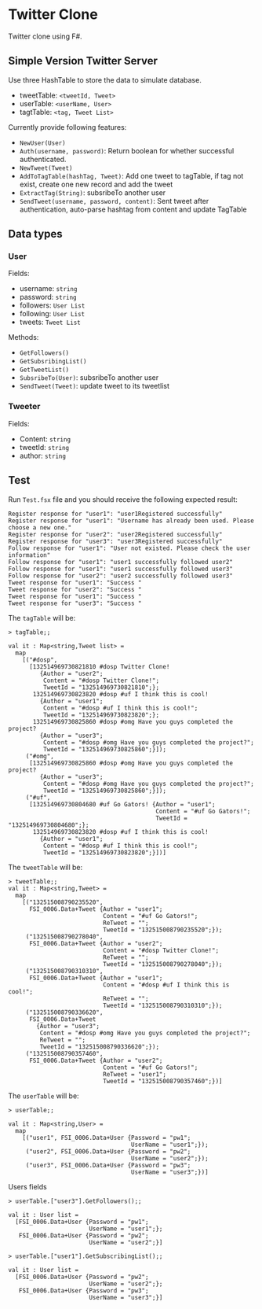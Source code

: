 # Twitter Clone
Twitter clone using F#.

## Simple Version Twitter Server
Use three HashTable to store the data to simulate database.
- tweetTable: `<tweetId, Tweet>`
- userTable: `<userName, User>`
- tagtTable: `<tag, Tweet List>`

Currently provide following features:
- `NewUser(User)`
- `Auth(username, password)`: Return boolean for whether successful authenticated.
- `NewTweet(Tweet)`
- `AddToTagTable(hashTag, Tweet)`: Add one tweet to tagTable, if tag not exist, create one new record and add the tweet
- `ExtractTag(String)`: subsribeTo another user
- `SendTweet(username, password, content)`: Sent tweet after authentication, auto-parse hashtag from content and update TagTable

## Data types

### User
Fields:
- username: `string`
- password: `string`
- followers: `User List`
- following: `User List`
- tweets: `Tweet List`

Methods:
- `GetFollowers()`
- `GetSubsribingList()`
- `GetTweetList()`
- `SubsribeTo(User)`: subsribeTo another user
- `SendTweet(Tweet)`: update tweet to its tweetlist

### Tweeter
Fields:
- Content: `string`
- tweetId: `string`
- author: `string`

## Test
Run `Test.fsx` file and you should receive the following expected result:

```shell
Register response for "user1": "user1Registered successfully" 
Register response for "user1": "Username has already been used. Please choose a new one." 
Register response for "user2": "user2Registered successfully" 
Register response for "user3": "user3Registered successfully" 
Follow response for "user1": "User not existed. Please check the user information" 
Follow response for "user1": "user1 successfully followed user2" 
Follow response for "user1": "user1 successfully followed user3" 
Follow response for "user2": "user2 successfully followed user3"
Tweet response for "user1": "Success " 
Tweet response for "user2": "Success " 
Tweet response for "user1": "Success " 
Tweet response for "user3": "Success " 
```

The `tagTable` will be:
```F#
> tagTable;;

val it : Map<string,Tweet list> =
  map
    [("#dosp",
      [132514969730821810 #dosp Twitter Clone!
         {Author = "user2";
          Content = "#dosp Twitter Clone!";
          TweetId = "132514969730821810";};
       132514969730823820 #dosp #uf I think this is cool!
         {Author = "user1";
          Content = "#dosp #uf I think this is cool!";
          TweetId = "132514969730823820";};
       132514969730825860 #dosp #omg Have you guys completed the project?
         {Author = "user3";
          Content = "#dosp #omg Have you guys completed the project?";
          TweetId = "132514969730825860";}]);
     ("#omg",
      [132514969730825860 #dosp #omg Have you guys completed the project?
         {Author = "user3";
          Content = "#dosp #omg Have you guys completed the project?";
          TweetId = "132514969730825860";}]);
     ("#uf",
      [132514969730804680 #uf Go Gators! {Author = "user1";
                                          Content = "#uf Go Gators!";
                                          TweetId = "132514969730804680";};
       132514969730823820 #dosp #uf I think this is cool!
         {Author = "user1";
          Content = "#dosp #uf I think this is cool!";
          TweetId = "132514969730823820";}])]
```

The `tweetTable` will be:

```F#
> tweetTable;;
val it : Map<string,Tweet> =
  map
    [("132515008790235520",
      FSI_0006.Data+Tweet {Author = "user1";
                           Content = "#uf Go Gators!";
                           ReTweet = "";
                           TweetId = "132515008790235520";});
     ("132515008790278040",
      FSI_0006.Data+Tweet {Author = "user2";
                           Content = "#dosp Twitter Clone!";
                           ReTweet = "";
                           TweetId = "132515008790278040";});
     ("132515008790310310",
      FSI_0006.Data+Tweet {Author = "user1";
                           Content = "#dosp #uf I think this is cool!";
                           ReTweet = "";
                           TweetId = "132515008790310310";});
     ("132515008790336620",
      FSI_0006.Data+Tweet
        {Author = "user3";
         Content = "#dosp #omg Have you guys completed the project?";
         ReTweet = "";
         TweetId = "132515008790336620";});
     ("132515008790357460",
      FSI_0006.Data+Tweet {Author = "user2";
                           Content = "#uf Go Gators!";
                           ReTweet = "user1";
                           TweetId = "132515008790357460";})]
```

The `userTable` will be:
```F#
> userTable;;

val it : Map<string,User> =
  map
    [("user1", FSI_0006.Data+User {Password = "pw1";
                                   UserName = "user1";});
     ("user2", FSI_0006.Data+User {Password = "pw2";
                                   UserName = "user2";});
     ("user3", FSI_0006.Data+User {Password = "pw3";
                                   UserName = "user3";})]
```

Users fields
```F#
> userTable.["user3"].GetFollowers();;

val it : User list =
  [FSI_0006.Data+User {Password = "pw1";
                       UserName = "user1";};
   FSI_0006.Data+User {Password = "pw2";
                       UserName = "user2";}]

> userTable.["user1"].GetSubscribingList();;

val it : User list =
  [FSI_0006.Data+User {Password = "pw2";
                       UserName = "user2";};
   FSI_0006.Data+User {Password = "pw3";
                       UserName = "user3";}]
```